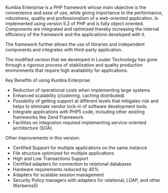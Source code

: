 Kumbia Enterprise is a PHP framework whose main objective is the convenience and ease of use, while giving importance to the performance, robustness, quality and professionalism of a web-oriented application. Is implemented using version 5.2 of PHP and is fully object oriented. Components are integrated and optimized thereby increasing the internal efficiency of the framework and the applications developed with it.

The framework further allows the use of libraries and independent components and integrates with third-party application.

The modified version that we developed in Louder Technology has gone through a rigorous process of stabilization and quality production environments that require high availability for applications.

Key Benefits of using Kumbia Enterprise:

  * Reduction of operational costs when implementing large systems
  * Enhanced scalability (clustering, caching distributed)
  * Possibility of getting support at different levels that mitigates risk and helps to  eliminate vendor lock-in of software development tools.
  * Integrate applications with PHP5 code, including other existing frameworks like Zend Framework.
  * Facilities on integration required implementing service-oriented architecture (SOA).

Other improvements in this version:
  * Certified Support for multiple applications on the same instance
  * File structure optimized for multiple applications
  * High and Low Transactions Support
  * Certified adapters for connection to relational databases
  * Hardware requirements reduced by 40%
  * Adapters for scalable session management
  * Security Policy managers with adapters for relational, LDAP, and other (Kerberos5)